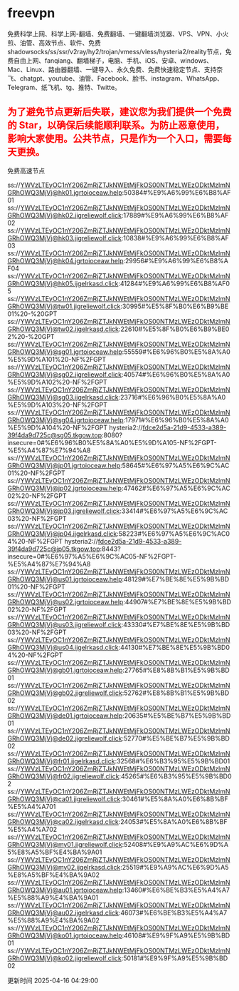 # freevpn

免费科学上网、科学上网-翻墙、免费翻墙、一键翻墙浏览器、VPS、VPN、小火煎、油管、高效节点、软件、免费shadowsocks/ss/ssr/v2ray/hy2/trojan/vmess/vless/hysteria2/reality节点，免费自由上网、fanqiang、翻墙梯子，电脑、手机、iOS、安卓、windows、Mac、Linux、路由器翻墙、一键导入、永久免费、免费快速稳定节点、支持奈飞、chatgpt、youtube、油管、Facebook、脸书、instagram、WhatsApp、Telegram、纸飞机、tg、推特、Twitte。

## <font color="red">为了避免节点更新后失联，建议您为我们提供一个免费的 Star，以确保后续能顺利联系。为防止恶意使用，影响大家使用。公共节点，只是作为一个入口，需要每天更换。</font>

免费高速节点

ss://YWVzLTEyOC1nY206ZmRjZTJkNWEtMjFkOS00NTMzLWEzODktMzlmNGRhOWQ3MjVj@hk01.jgrtoioceaw.help:50384#%E9%A6%99%E6%B8%AF01
ss://YWVzLTEyOC1nY206ZmRjZTJkNWEtMjFkOS00NTMzLWEzODktMzlmNGRhOWQ3MjVj@hk02.jigreliewolf.click:17889#%E9%A6%99%E6%B8%AF02
ss://YWVzLTEyOC1nY206ZmRjZTJkNWEtMjFkOS00NTMzLWEzODktMzlmNGRhOWQ3MjVj@hk03.jigreliewolf.click:10838#%E9%A6%99%E6%B8%AF03
ss://YWVzLTEyOC1nY206ZmRjZTJkNWEtMjFkOS00NTMzLWEzODktMzlmNGRhOWQ3MjVj@hk04.jgrtoioceaw.help:29956#%E9%A6%99%E6%B8%AF04
ss://YWVzLTEyOC1nY206ZmRjZTJkNWEtMjFkOS00NTMzLWEzODktMzlmNGRhOWQ3MjVj@hk05.ijgelrkasd.click:41284#%E9%A6%99%E6%B8%AF05
ss://YWVzLTEyOC1nY206ZmRjZTJkNWEtMjFkOS00NTMzLWEzODktMzlmNGRhOWQ3MjVj@tw01.jigreliewolf.click:30995#%E5%8F%B0%E6%B9%BE01%20-%20GPT
ss://YWVzLTEyOC1nY206ZmRjZTJkNWEtMjFkOS00NTMzLWEzODktMzlmNGRhOWQ3MjVj@tw02.ijgelrkasd.click:22610#%E5%8F%B0%E6%B9%BE02%20-%20GPT
ss://YWVzLTEyOC1nY206ZmRjZTJkNWEtMjFkOS00NTMzLWEzODktMzlmNGRhOWQ3MjVj@sg01.jgrtoioceaw.help:55559#%E6%96%B0%E5%8A%A0%E5%9D%A101%20-NF%2FGPT
ss://YWVzLTEyOC1nY206ZmRjZTJkNWEtMjFkOS00NTMzLWEzODktMzlmNGRhOWQ3MjVj@sg02.jigreliewolf.click:40574#%E6%96%B0%E5%8A%A0%E5%9D%A102%20-NF%2FGPT
ss://YWVzLTEyOC1nY206ZmRjZTJkNWEtMjFkOS00NTMzLWEzODktMzlmNGRhOWQ3MjVj@sg03.ijgelrkasd.click:23716#%E6%96%B0%E5%8A%A0%E5%9D%A103%20-NF%2FGPT
ss://YWVzLTEyOC1nY206ZmRjZTJkNWEtMjFkOS00NTMzLWEzODktMzlmNGRhOWQ3MjVj@sg04.jgrtoioceaw.help:17971#%E6%96%B0%E5%8A%A0%E5%9D%A104%20-NF%2FGPT
hysteria2://fdce2d5a-21d9-4533-a389-39f4da9d725c@sg05.tkgow.top:8080?insecure=0#%E6%96%B0%E5%8A%A0%E5%9D%A105-NF%2FGPT-%E5%A4%87%E7%94%A8
ss://YWVzLTEyOC1nY206ZmRjZTJkNWEtMjFkOS00NTMzLWEzODktMzlmNGRhOWQ3MjVj@jp01.jgrtoioceaw.help:58645#%E6%97%A5%E6%9C%AC01%20-NF%2FGPT
ss://YWVzLTEyOC1nY206ZmRjZTJkNWEtMjFkOS00NTMzLWEzODktMzlmNGRhOWQ3MjVj@jp02.jgrtoioceaw.help:47462#%E6%97%A5%E6%9C%AC02%20-NF%2FGPT
ss://YWVzLTEyOC1nY206ZmRjZTJkNWEtMjFkOS00NTMzLWEzODktMzlmNGRhOWQ3MjVj@jp03.jigreliewolf.click:33414#%E6%97%A5%E6%9C%AC03%20-NF%2FGPT
ss://YWVzLTEyOC1nY206ZmRjZTJkNWEtMjFkOS00NTMzLWEzODktMzlmNGRhOWQ3MjVj@jp04.ijgelrkasd.click:58223#%E6%97%A5%E6%9C%AC04%20-NF%2FGPT
hysteria2://fdce2d5a-21d9-4533-a389-39f4da9d725c@jp05.tkgow.top:8443?insecure=0#%E6%97%A5%E6%9C%AC05-NF%2FGPT-%E5%A4%87%E7%94%A8
ss://YWVzLTEyOC1nY206ZmRjZTJkNWEtMjFkOS00NTMzLWEzODktMzlmNGRhOWQ3MjVj@us01.jgrtoioceaw.help:48129#%E7%BE%8E%E5%9B%BD01%20-NF%2FGPT
ss://YWVzLTEyOC1nY206ZmRjZTJkNWEtMjFkOS00NTMzLWEzODktMzlmNGRhOWQ3MjVj@us02.jgrtoioceaw.help:44907#%E7%BE%8E%E5%9B%BD02%20-NF%2FGPT
ss://YWVzLTEyOC1nY206ZmRjZTJkNWEtMjFkOS00NTMzLWEzODktMzlmNGRhOWQ3MjVj@us03.jigreliewolf.click:43330#%E7%BE%8E%E5%9B%BD03%20-NF%2FGPT
ss://YWVzLTEyOC1nY206ZmRjZTJkNWEtMjFkOS00NTMzLWEzODktMzlmNGRhOWQ3MjVj@us04.ijgelrkasd.click:44130#%E7%BE%8E%E5%9B%BD04%20-NF%2FGPT
ss://YWVzLTEyOC1nY206ZmRjZTJkNWEtMjFkOS00NTMzLWEzODktMzlmNGRhOWQ3MjVj@gb01.jgrtoioceaw.help:27765#%E8%8B%B1%E5%9B%BD01
ss://YWVzLTEyOC1nY206ZmRjZTJkNWEtMjFkOS00NTMzLWEzODktMzlmNGRhOWQ3MjVj@gb02.jigreliewolf.click:52762#%E8%8B%B1%E5%9B%BD02
ss://YWVzLTEyOC1nY206ZmRjZTJkNWEtMjFkOS00NTMzLWEzODktMzlmNGRhOWQ3MjVj@de01.jgrtoioceaw.help:20635#%E5%BE%B7%E5%9B%BD01
ss://YWVzLTEyOC1nY206ZmRjZTJkNWEtMjFkOS00NTMzLWEzODktMzlmNGRhOWQ3MjVj@de02.jigreliewolf.click:52770#%E5%BE%B7%E5%9B%BD02
ss://YWVzLTEyOC1nY206ZmRjZTJkNWEtMjFkOS00NTMzLWEzODktMzlmNGRhOWQ3MjVj@fr01.ijgelrkasd.click:32568#%E6%B3%95%E5%9B%BD01
ss://YWVzLTEyOC1nY206ZmRjZTJkNWEtMjFkOS00NTMzLWEzODktMzlmNGRhOWQ3MjVj@fr02.jigreliewolf.click:45265#%E6%B3%95%E5%9B%BD02
ss://YWVzLTEyOC1nY206ZmRjZTJkNWEtMjFkOS00NTMzLWEzODktMzlmNGRhOWQ3MjVj@ca01.jigreliewolf.click:30461#%E5%8A%A0%E6%8B%BF%E5%A4%A701
ss://YWVzLTEyOC1nY206ZmRjZTJkNWEtMjFkOS00NTMzLWEzODktMzlmNGRhOWQ3MjVj@ca02.ijgelrkasd.click:24053#%E5%8A%A0%E6%8B%BF%E5%A4%A702
ss://YWVzLTEyOC1nY206ZmRjZTJkNWEtMjFkOS00NTMzLWEzODktMzlmNGRhOWQ3MjVj@my01.jigreliewolf.click:52408#%E9%A9%AC%E6%9D%A5%E8%A5%BF%E4%BA%9A01
ss://YWVzLTEyOC1nY206ZmRjZTJkNWEtMjFkOS00NTMzLWEzODktMzlmNGRhOWQ3MjVj@my02.ijgelrkasd.click:25519#%E9%A9%AC%E6%9D%A5%E8%A5%BF%E4%BA%9A02
ss://YWVzLTEyOC1nY206ZmRjZTJkNWEtMjFkOS00NTMzLWEzODktMzlmNGRhOWQ3MjVj@au01.jgrtoioceaw.help:13460#%E6%BE%B3%E5%A4%A7%E5%88%A9%E4%BA%9A01
ss://YWVzLTEyOC1nY206ZmRjZTJkNWEtMjFkOS00NTMzLWEzODktMzlmNGRhOWQ3MjVj@au02.ijgelrkasd.click:46073#%E6%BE%B3%E5%A4%A7%E5%88%A9%E4%BA%9A02
ss://YWVzLTEyOC1nY206ZmRjZTJkNWEtMjFkOS00NTMzLWEzODktMzlmNGRhOWQ3MjVj@ko01.jgrtoioceaw.help:46108#%E9%9F%A9%E5%9B%BD01
ss://YWVzLTEyOC1nY206ZmRjZTJkNWEtMjFkOS00NTMzLWEzODktMzlmNGRhOWQ3MjVj@ko02.jigreliewolf.click:50181#%E9%9F%A9%E5%9B%BD02


更新时间 2025-04-16 04:29:00